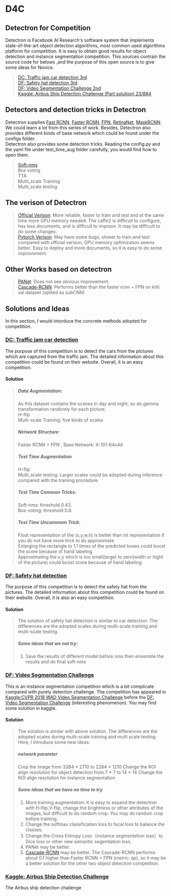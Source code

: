 # D4C
## Detectron for Competition
Detectron is Facebook AI Research's software system that implements state-of-the-art object detection algorithms, most common used algorithms platform for competition. It is easy to obtain good results for object detection and instance segmentation competition. This sources contrain the source code for belows ,and the purpose of this open source is to give some ideas for Novice.<br> 
>   [DC: Traffic jam car detection 3rd](http://www.dcjingsai.com/common/cmpt/%E4%BA%A4%E9%80%9A%E5%8D%A1%E5%8F%A3%E8%BD%A6%E8%BE%86%E4%BF%A1%E6%81%AF%E7%B2%BE%E5%87%86%E8%AF%86%E5%88%AB_%E6%8E%92%E8%A1%8C%E6%A6%9C.html)<br>
>   [DF: Safety hat detection 3rd](https://www.datafountain.cn/competitions/304/details)<br>
>   [DF: Video Segmentation Challenge 2nd](https://www.datafountain.cn/competitions/324/details)<br>
>   [Kaggle: Airbus Ship Detection Challenge (Part solution) 23/884](https://www.kaggle.com/c/airbus-ship-detection)<br>
## Detectors and detection tricks in Detectron
Detectron supplies [Fast RCNN](https://arxiv.org/abs/1504.08083), [Faster RCNN](https://arxiv.org/abs/1506.01497), [FPN](https://arxiv.org/abs/1612.03144), [RetinaNet](https://arxiv.org/abs/1708.02002), [MaskRCNN](https://arxiv.org/pdf/1703.06870v1.pdf). We could learn a lot from this series of work. Besides, Detectron also provides different kinds of base network which could be found under the configs folder.<br> 
Detectron also provides some detection tricks. Reading the config.py and the yaml file under test_time_aug folder carefully, you would find how to open them.<br> 
>   [Soft-nms](http://cn.arxiv.org/abs/1704.04503)<br>
>   Box voting <br>
>   TTA<br>
>   Multi_scale Training<br>
>   Multi_scale testing<br>
## The verison of Detectron
> [Official Verison](https://github.com/facebookresearch/Detectron): More reliable, faster to train and test and at the same time more GPU memory needed. The caffe2 is difficult to configure, has less documents, and is difficult to improve. It may be difficult to do some changes.<br>
> [Pytorch Verison](https://github.com/roytseng-tw/Detectron.pytorch): May have some bugs, slower to train and test compared with official verison, GPU memory optimization seems better. Easy to deploy and more documents, so it is easy to do some improvement.<br>
## Other Works based on detectron
> [PANet](https://github.com/ShuLiu1993/PANet): Does not see obvious improvement. <br>
> [Cascade-RCNN](https://github.com/zhaoweicai/Detectron-Cascade-RCNN): Performs better than the faster rcnn + FPN on kitti val dataset (splited as subCNN)
## Solutions and Ideas
In this section, I would intorduce the concrete methods adopted for competition.
### [DC: Traffic jam car detection](http://www.dcjingsai.com/common/cmpt/%E4%BA%A4%E9%80%9A%E5%8D%A1%E5%8F%A3%E8%BD%A6%E8%BE%86%E4%BF%A1%E6%81%AF%E7%B2%BE%E5%87%86%E8%AF%86%E5%88%AB_%E6%8E%92%E8%A1%8C%E6%A6%9C.html)
The purpose of this competition is to detect the cars from the pictures which are captured from the traffic jam. The detailed information about this competition could be found on their website. Overall, it is an easy competition.
#### Solution
> ##### Data Augmentation: 
> As this dataset contains the scenes in day and night, so do gamma transformation randomly for each picture.<br>
> H-flip<br>
> Multi-scale Training: five kinds of scales<br>
> ##### Network Structure:
> Faster RCNN + FPN , Base Network: X-101-64x4d <br>
> ##### Test Time Augmentation
> H-flip <br>
> Multi_scale testing: Larger scales could be adopted during inference compared with the training procedure.<br>
> ##### Test Time Common Tricks:
> Soft-nms: threshold 0.43.<br>
> Box-voting: threshold 0.8. <br>
> ##### Test Time Uncommom Trick:
> Float representation of the (x,y,w,h) is better than int representation if you do not have more trick to do approximate.<br>
> Enlarging the rectangle to 1.1 times of the predicted boxes could boost the score because of hand labeling<br>
> Approximating the x,y which is too small(large) to zero(width or hight of the picture) could boost score because of hand labeling.<br>
### [DF: Safety hat detection](https://www.datafountain.cn/competitions/304/details)
The purpose of this competition is to detect the safety hat from the pictures. The detailed information about this competition could be found on their website. Overall, it is also an easy competition.
#### Solution
> The solution of safety hat detection is similar to car detection. The differences are the adopted scales during multi-scale training and multi-scale testing.
> ##### Some ideas that we not try:
> 1) Save the results of different model before nms then ensemble the results and do final soft-nms<br>
### [DF: Video Segmentation Challenge](https://www.datafountain.cn/competitions/324/details)
This is an instance segmentation competition which is a bit complicate compared with purely detection challenge. The competition has appeared in [Kaggle:CVPR 2018 WAD Video Segmentation Challenge](https://www.kaggle.com/c/cvpr-2018-autonomous-driving) before the [DF: Video Segmentation Challenge](https://www.datafountain.cn/competitions/324/details) (interesting phenomenon). You may find some solution in kaggle.
#### Solution
> The solution is similar with above solution. The differences are the adopted scales during multi-scale training and multi
> scale testing. Here, I introduce some new ideas:
> ##### network paramter
> Crop the image from 3384 * 2710 to 2284 * 1210
> Change the ROI align resolution for object detection from 7 * 7 to 14 * 14
> Change the ROI align resolution for instance segmentation
> ##### Some ideas that we have no time to try
> 1) More training augmentation: It is easy to expand the detectron with H-flip,V-flip, change the brightness or other attributes of the images, but difficult to do random crop. You may do random crop before training. 
> 2) Change the softmax classification loss to focal loss to balance the classes.
> 3) Change the Cross Entropy Loss（instance segmentation loss）to Dice loss or other new semantic segemtation loss.
> 4) PANet may be better.
> 5) [Cascade-RCNN](https://github.com/zhaoweicai/Detectron-Cascade-RCNN) may be better. The Cascade-RCNN performs about 0.1 higher than Faster RCNN + FPN (metric: ap), so it may be a better solution for the other two object detection competition.
### [Kaggle: Airbus Ship Detection Challenge](https://www.kaggle.com/c/airbus-ship-detection)
The Airbus ship detection challenge 






